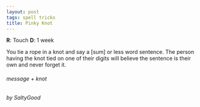```yaml
---
layout: post
tags: spell tricks
title: Pinky Knot
---
```


**R**: Touch		**D**: 1 week	

You tie a rope in a knot and say a [sum] or less word sentence. The person having the knot tied on one of their digits will believe the sentence is their own and never forget it.

###### message + knot
###### by SaltyGood
